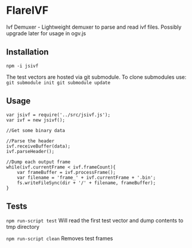 # FlareIVF
Ivf Demuxer - Lightweight demuxer to parse and read ivf files. Possibly upgrade later for usage in ogv.js

## Installation 
`npm -i jsivf`

The test vectors are hosted via git submodule.
To clone submodules use:
`
git submodule init
git submodule update
`

## Usage
```
var jsivf = require('../src/jsivf.js');
var ivf = new jsivf();

//Get some binary data

//Parse the header
ivf.receiveBuffer(data);
ivf.parseHeader();

//Dump each output frame
while(ivf.currentFrame < ivf.frameCount){
    var frameBuffer = ivf.processFrame();
    var filename = 'frame_' + ivf.currentFrame + '.bin';
    fs.writeFileSync(dir + '/' + filename, frameBuffer);
}
```

## Tests
`npm run-script test` Will read the first test vector and dump contents to tmp directory

`npm run-script clean` Removes test frames

